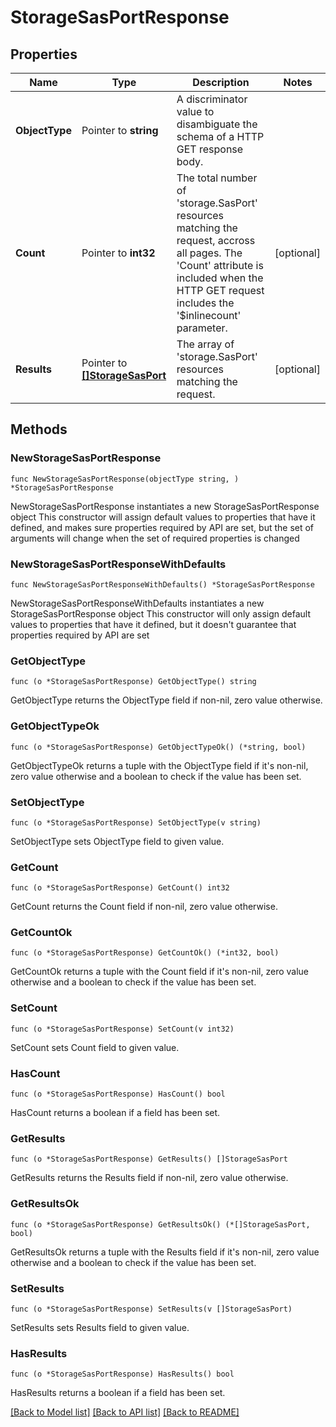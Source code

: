 # StorageSasPortResponse

## Properties

Name | Type | Description | Notes
------------ | ------------- | ------------- | -------------
**ObjectType** | Pointer to **string** | A discriminator value to disambiguate the schema of a HTTP GET response body. | 
**Count** | Pointer to **int32** | The total number of &#39;storage.SasPort&#39; resources matching the request, accross all pages. The &#39;Count&#39; attribute is included when the HTTP GET request includes the &#39;$inlinecount&#39; parameter. | [optional] 
**Results** | Pointer to [**[]StorageSasPort**](storage.SasPort.md) | The array of &#39;storage.SasPort&#39; resources matching the request. | [optional] 

## Methods

### NewStorageSasPortResponse

`func NewStorageSasPortResponse(objectType string, ) *StorageSasPortResponse`

NewStorageSasPortResponse instantiates a new StorageSasPortResponse object
This constructor will assign default values to properties that have it defined,
and makes sure properties required by API are set, but the set of arguments
will change when the set of required properties is changed

### NewStorageSasPortResponseWithDefaults

`func NewStorageSasPortResponseWithDefaults() *StorageSasPortResponse`

NewStorageSasPortResponseWithDefaults instantiates a new StorageSasPortResponse object
This constructor will only assign default values to properties that have it defined,
but it doesn't guarantee that properties required by API are set

### GetObjectType

`func (o *StorageSasPortResponse) GetObjectType() string`

GetObjectType returns the ObjectType field if non-nil, zero value otherwise.

### GetObjectTypeOk

`func (o *StorageSasPortResponse) GetObjectTypeOk() (*string, bool)`

GetObjectTypeOk returns a tuple with the ObjectType field if it's non-nil, zero value otherwise
and a boolean to check if the value has been set.

### SetObjectType

`func (o *StorageSasPortResponse) SetObjectType(v string)`

SetObjectType sets ObjectType field to given value.


### GetCount

`func (o *StorageSasPortResponse) GetCount() int32`

GetCount returns the Count field if non-nil, zero value otherwise.

### GetCountOk

`func (o *StorageSasPortResponse) GetCountOk() (*int32, bool)`

GetCountOk returns a tuple with the Count field if it's non-nil, zero value otherwise
and a boolean to check if the value has been set.

### SetCount

`func (o *StorageSasPortResponse) SetCount(v int32)`

SetCount sets Count field to given value.

### HasCount

`func (o *StorageSasPortResponse) HasCount() bool`

HasCount returns a boolean if a field has been set.

### GetResults

`func (o *StorageSasPortResponse) GetResults() []StorageSasPort`

GetResults returns the Results field if non-nil, zero value otherwise.

### GetResultsOk

`func (o *StorageSasPortResponse) GetResultsOk() (*[]StorageSasPort, bool)`

GetResultsOk returns a tuple with the Results field if it's non-nil, zero value otherwise
and a boolean to check if the value has been set.

### SetResults

`func (o *StorageSasPortResponse) SetResults(v []StorageSasPort)`

SetResults sets Results field to given value.

### HasResults

`func (o *StorageSasPortResponse) HasResults() bool`

HasResults returns a boolean if a field has been set.


[[Back to Model list]](../README.md#documentation-for-models) [[Back to API list]](../README.md#documentation-for-api-endpoints) [[Back to README]](../README.md)


